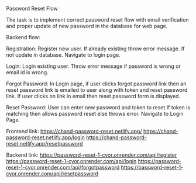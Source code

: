 Password Reset Flow 

The task is to implement correct password reset flow with email verification and proper update of new password in the database for web page.

Backend flow:

Registration:
Register new user. If already existing throw error message. If not update in database. Navigate to login page.

Login:
Login existing user. Throw error message if password is wrong or email id is wrong.

Forgot Password:
In Login page, if user clicks forgot password link then an reset password link is emailed to user along with token and reset password link. If user clicks on link in email then reset password form is displayed.

Reset Password:
User can enter new password and token to reset.If token is matching then allows password reset else throws error. Navigate to Login Page.

Frontend link:
https://chand-password-reset.netlify.app/
https://chand-password-reset.netlify.app/login
https://chand-password-reset.netlify.app/resetpassword

Backend link:
https://password-reset-1-cyor.onrender.com/api/register
https://password-reset-1-cyor.onrender.com/api/login
https://password-reset-1-cyor.onrender.com/api/forgotpassword
https://password-reset-1-cyor.onrender.com/api/resetpassword
